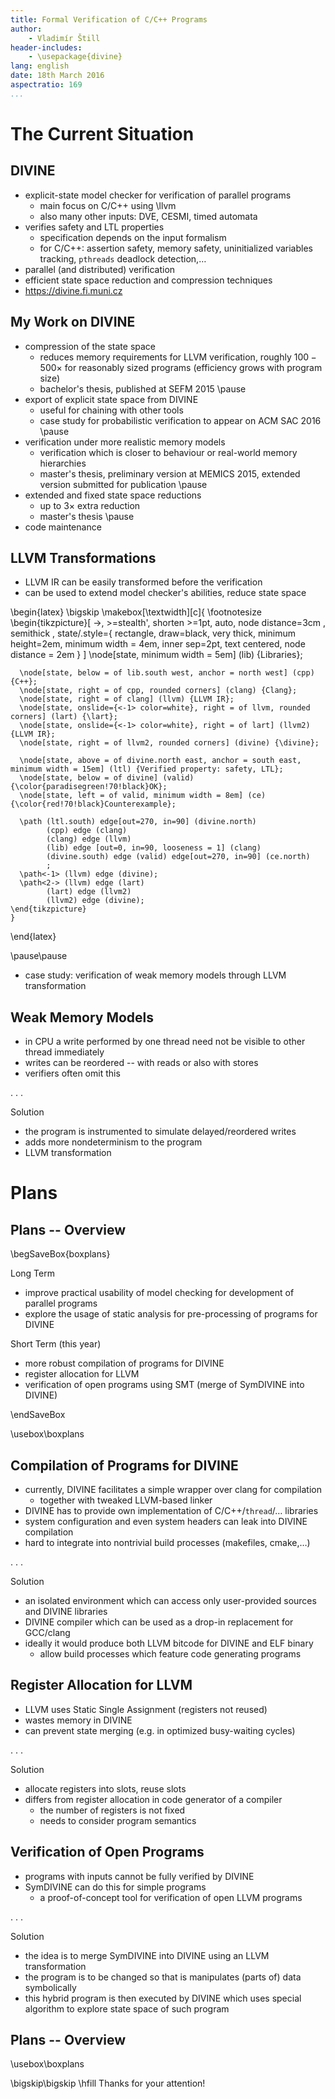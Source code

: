 ```yaml
---
title: Formal Verification of C/C++ Programs
author:
    - Vladimír Štill
header-includes:
    - \usepackage{divine}
lang: english
date: 18th March 2016
aspectratio: 169
...
```


# The Current Situation

## DIVINE

*   explicit-state model checker for verification of parallel programs
    *   main focus on C/C++ using \llvm
    *   also many other inputs: DVE, CESMI, timed automata
*   verifies safety and LTL properties
    *   specification depends on the input formalism
    *   for C/C++: assertion safety, memory safety, uninitialized variables
        tracking, `pthreads` deadlock detection,…
*   parallel (and distributed) verification
*   efficient state space reduction and compression techniques
*   <https://divine.fi.muni.cz>


## My Work on DIVINE

*   compression of the state space
    *   reduces memory requirements for LLVM verification, roughly $100 -
        500\times$ for reasonably sized programs (efficiency grows with program
        size)
    *   bachelor's thesis, published at SEFM 2015
    \pause
*   export of explicit state space from DIVINE
    *   useful for chaining with other tools
    *   case study for probabilistic verification to appear on ACM SAC 2016
    \pause
*   verification under more realistic memory models
    *   verification which is closer to behaviour or real-world memory
        hierarchies
    *   master's thesis, preliminary version at MEMICS 2015, extended version
        submitted for publication
    \pause
*   extended and fixed state space reductions
    *   up to $3\times$ extra reduction
    *   master's thesis
    \pause
*   code maintenance

## LLVM Transformations

*   LLVM IR can be easily transformed before the verification
*   can be used to extend model checker's abilities, reduce state space

\begin{latex}
    \bigskip
    \makebox[\textwidth][c]{
    \footnotesize
    \begin{tikzpicture}[ ->, >=stealth', shorten >=1pt, auto, node distance=3cm
                       , semithick
                       , state/.style={ rectangle, draw=black, very thick,
                         minimum height=2em, minimum width = 4em, inner
                         sep=2pt, text centered, node distance = 2em }
                       ]
      \node[state, minimum width = 5em] (lib) {Libraries};

      \node[state, below = of lib.south west, anchor = north west] (cpp) {C++};
      \node[state, right = of cpp, rounded corners] (clang) {Clang};
      \node[state, right = of clang] (llvm) {LLVM IR};
      \node[state, onslide={<-1> color=white}, right = of llvm, rounded corners] (lart) {\lart};
      \node[state, onslide={<-1> color=white}, right = of lart] (llvm2) {LLVM IR};
      \node[state, right = of llvm2, rounded corners] (divine) {\divine};

      \node[state, above = of divine.north east, anchor = south east, minimum width = 15em] (ltl) {Verified property: safety, LTL};
      \node[state, below = of divine] (valid) {\color{paradisegreen!70!black}OK};
      \node[state, left = of valid, minimum width = 8em] (ce) {\color{red!70!black}Counterexample};

      \path (ltl.south) edge[out=270, in=90] (divine.north)
            (cpp) edge (clang)
            (clang) edge (llvm)
            (lib) edge [out=0, in=90, looseness = 1] (clang)
            (divine.south) edge (valid) edge[out=270, in=90] (ce.north)
            ;
      \path<-1> (llvm) edge (divine);
      \path<2-> (llvm) edge (lart)
            (lart) edge (llvm2)
            (llvm2) edge (divine);
    \end{tikzpicture}
    }
\end{latex}

\pause\pause

*   case study: verification of weak memory models through LLVM transformation

## Weak Memory Models

*   in CPU a write performed by one thread need not be visible to other thread
    immediately
*   writes can be reordered -- with reads or also with stores
*   verifiers often omit this

. . .

Solution

*   the program is instrumented to simulate delayed/reordered writes
*   adds more nondeterminism to the program
*   LLVM transformation

# Plans

## Plans -- Overview

\begSaveBox{boxplans}

Long Term

*   improve practical usability of model checking for development of parallel
    programs
*   explore the usage of static analysis for pre-processing of programs for
    DIVINE

Short Term (this year)

*   more robust compilation of programs for DIVINE
*   register allocation for LLVM
*   verification of open programs using SMT (merge of SymDIVINE into DIVINE)

\endSaveBox

\usebox\boxplans

## Compilation of Programs for DIVINE

*   currently, DIVINE facilitates a simple wrapper over clang for compilation
    *   together with tweaked LLVM-based linker
*   DIVINE has to provide own implementation of C/C++/`thread`/… libraries
*   system configuration and even system headers can leak into DIVINE
    compilation
*   hard to integrate into nontrivial build processes (makefiles, cmake,…)

. . .

Solution

*   an isolated environment which can access only user-provided sources and
    DIVINE libraries
*   DIVINE compiler which can be used as a drop-in replacement for GCC/clang
*   ideally it would produce both LLVM bitcode for DIVINE and ELF binary
    *   allow build processes which feature code generating programs

## Register Allocation for LLVM

*   LLVM uses Static Single Assignment (registers not reused)
*   wastes memory in DIVINE
*   can prevent state merging (e.g. in optimized busy-waiting cycles)

. . .

Solution

*   allocate registers into slots, reuse slots
*   differs from register allocation in code generator of a compiler
    *   the number of registers is not fixed
    *   needs to consider program semantics

## Verification of Open Programs

*   programs with inputs cannot be fully verified by DIVINE
*   SymDIVINE can do this for simple programs
    -   a proof-of-concept tool for verification of open LLVM programs

. . .

Solution

*   the idea is to merge SymDIVINE into DIVINE using an LLVM transformation
*   the program is to be changed so that is manipulates (parts of) data
    symbolically
*   this hybrid program is then executed by DIVINE which uses special algorithm
    to explore state space of such program

## Plans -- Overview

\usebox\boxplans

\bigskip\bigskip
\hfill Thanks for your attention!

